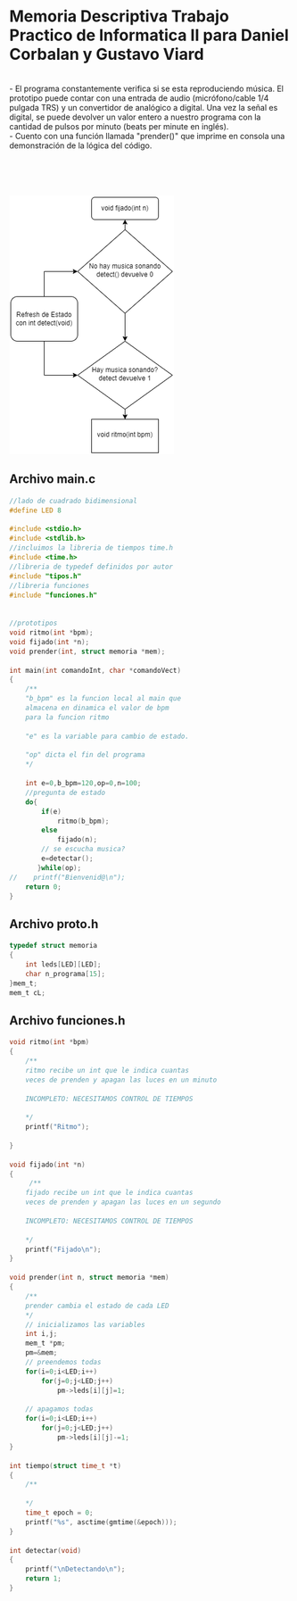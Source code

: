  # Memoria Descriptiva Trabajo Practico de Informatica II para Daniel Corbalan y Gustavo Viard
 </br>
- El programa constantemente verifica si se esta reproduciendo música. El prototipo puede contar con una entrada de audio (micrófono/cable 1/4 pulgada TRS) y un convertidor de analógico a digital. Una vez la señal es digital, se puede devolver un valor entero a nuestro programa con la cantidad de pulsos por minuto (beats per minute en inglés). 
 </br>
- Cuento con una función llamada "prender()" que imprime en consola una demonstración de la lógica del código.

</br>
</br>
</br>
</br>
</br>



![Diagrama de la maquina de estados](./maquinadeestados2.0.png)

## Archivo main.c
```c
//lado de cuadrado bidimensional
#define LED 8

#include <stdio.h>
#include <stdlib.h>
//incluimos la libreria de tiempos time.h
#include <time.h>
//libreria de typedef definidos por autor
#include "tipos.h"
//libreria funciones
#include "funciones.h"


//prototipos
void ritmo(int *bpm);
void fijado(int *n);
void prender(int, struct memoria *mem);

int main(int comandoInt, char *comandoVect)
{
    /**
    "b_bpm" es la funcion local al main que
    almacena en dinamica el valor de bpm
    para la funcion ritmo

    "e" es la variable para cambio de estado.

    "op" dicta el fin del programa
    */

    int e=0,b_bpm=120,op=0,n=100;
    //pregunta de estado
    do{
        if(e)
            ritmo(b_bpm);
        else
            fijado(n);
        // se escucha musica?
        e=detectar();
       }while(op);
//    printf("Bienvenid@\n");
    return 0;
}

```

## Archivo proto.h
```c
typedef struct memoria
{
    int leds[LED][LED];
    char n_programa[15];
}mem_t;
mem_t cL;


```
## Archivo funciones.h
```c
void ritmo(int *bpm)
{
    /**
    ritmo recibe un int que le indica cuantas
    veces de prenden y apagan las luces en un minuto

    INCOMPLETO: NECESITAMOS CONTROL DE TIEMPOS

    */
    printf("Ritmo");

}

void fijado(int *n)
{
     /**
    fijado recibe un int que le indica cuantas
    veces de prenden y apagan las luces en un segundo

    INCOMPLETO: NECESITAMOS CONTROL DE TIEMPOS

    */
    printf("Fijado\n");
}

void prender(int n, struct memoria *mem)
{
    /**
    prender cambia el estado de cada LED
    */
    // inicializamos las variables
    int i,j;
    mem_t *pm;
    pm=&mem;
    // preendemos todas
    for(i=0;i<LED;i++)
        for(j=0;j<LED;j++)
            pm->leds[i][j]=1;

    // apagamos todas
    for(i=0;i<LED;i++)
        for(j=0;j<LED;j++)
            pm->leds[i][j]-=1;
}

int tiempo(struct time_t *t)
{
    /**

    */
    time_t epoch = 0;
    printf("%s", asctime(gmtime(&epoch)));
}

int detectar(void)
{
    printf("\nDetectando\n");
    return 1;
}



```
